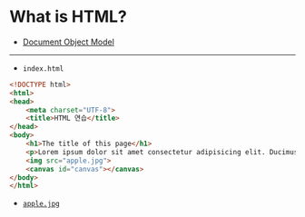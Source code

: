 # What is HTML?
- [Document Object Model](https://en.wikipedia.org/wiki/Document_Object_Model)

---

- `index.html`

```html
<!DOCTYPE html>
<html>
<head>
    <meta charset="UTF-8">
    <title>HTML 연습</title>
</head>
<body>
    <h1>The title of this page</h1>
    <p>Lorem ipsum dolor sit amet consectetur adipisicing elit. Ducimus delectus eligendi sunt labore impedit itaque minus, architecto ab, vitae quod laborum excepturi ut neque at autem praesentium eos quia sed?</p>
    <img src="apple.jpg">
    <canvas id="canvas"></canvas>
</body>
</html>
```

- [`apple.jpg`](https://upload.wikimedia.org/wikipedia/commons/thumb/1/15/Red_Apple.jpg/265px-Red_Apple.jpg)

